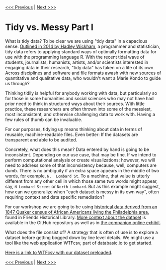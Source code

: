 [<<< Previous](working-with-data.md) | [Next >>>](introducing-openrefine.md)

# Tidy vs. Messy Part I

What is tidy data? To be clear we are using "tidy data" in a capacious sense. [Outlined in 2014 by Hadley Wickham](https://www.jstatsoft.org/article/view/v059i10/), a programmer and statistician, tidy data refers to applying standard ways of optimally formatting data for use with the programming language R. With the recent tidal wave of students, journalists, humanists, artists, and/or scientists interested in engaging data in their research, "tidy data" has taken on a life of its own. Across disciplines and software and file formats awash with new sources of quantitative and qualitative data, who wouldn't want a Marie Kondo to guide us through?

Thinking tidily is helpful for anybody working with data, but particularly so for those in some humanities and social sciences who may not have had prior need to think in structured ways about their sources. With little practice, these researchers are often thrown into some of the messiest, most inconsistent, and otherwise challenging data to work with. Having a few rules of thumb can be invaluable.

For our purposes, tidying up means thinking about data in terms of reusable, machine-readable files. Even better: If the datasets are transparent and able to be audited.

Concretely, what does this mean? Data entered by hand is going to be inconsistent. Depending on our use case, that may be fine. If we intend to perform computational analysis or create visualizations; however, we will need to address some of that inconsistency because, well, computers are dumb. There is no ambiguity if an extra space appears in the middle of two words, for example, `N.  Lombard St`. To a machine, that value is utterly different from any other cell in which those same two words might appear, say, `N Lombard Street` or `North Lombard`. But as this example might suggest, how can we generalize when "each dataset is messy in its own way", often requiring context and data specific remediation?

For our workshop we are going to be using [historical data derived from an 1847 Quaker census of African Americans living the Philadelphia area](https://raw.githubusercontent.com/swat-ds/datasets/main/1847census/sofaac-raw-export.csv), found in Friends Historical Library. [More context about the dataset](https://ds-pages.swarthmore.edu/paac/) is available in the GitHub repository as well as in [the companion online exhibit](https://ds-pages.swarthmore.edu/paac/).

What does the file consist of? A strategy that is often of use is to explore a dataset before getting bogged down by line level details. We might use a tool like the web application WTFcsv, part of databasic.io to get started.

[Here is a link to WTFcsv with our dataset preloaded](https://databasic.io/en/wtfcsv/results/60c2a4c69428d004f7004b61).

[<<< Previous](working-with-data.md) | [Next >>>](introducing-openrefine.md)